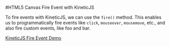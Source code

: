
#HTML5 Canvas Fire Event with KineticJS

To fire events with KineticJS, we can use the `fire()` method.
This enables us to programmatically fire events like `click`, `mouseover`,
`mousemove`, etc., and also fire custom events, like foo and bar.

<a class="jsbin-embed" href="http://jsbin.com/lutem/1/embed?js,output">KineticJS Fire Event Demo</a><script src="http://static.jsbin.com/js/embed.js"></script>